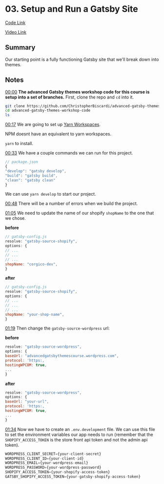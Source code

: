 # 03. Setup and Run a Gatsby Site

[Code Link](https://github.com/christopherbiscardi/advanced-gatsby-themes-workshop-code/tree/master)

[Video Link](<[00:00](https://egghead.io/lessons/gatsby-setup-and-run-a-gatsby-site#t=0)>)

## Summary

Our starting point is a fully functioning Gatsby site that we'll break down into themes.

## Notes

[00:00](https://egghead.io/lessons/gatsby-setup-and-run-a-gatsby-site#t=0) **The advanced Gatsby themes workshop code for this course is setup into a set of branches.**
First, clone the repo and `cd` into it.

```bash
git clone https://github.com/ChristopherBiscardi/advanced-gatsby-themes-workshop-code.git
cd advanced-gatsby-themes-workshop-code
ls
```

[00:17](https://egghead.io/lessons/gatsby-setup-and-run-a-gatsby-site#t=17) We are going to set up [Yarn Workspaces](https://yarnpkg.com/lang/en/docs/workspaces/).

NPM doesnt have an equivalent to yarn workspaces.

`yarn` to install.

[00:33](https://egghead.io/lessons/gatsby-setup-and-run-a-gatsby-site#t=33) We have a couple commands we can run for this project.

```js
// package.json
{
"develop": "gatsby develop",
"build": "gatsby build",
"clean": "gatsby clean"
}
```

We can use `yarn develop` to start our project.

[00:48](https://egghead.io/lessons/gatsby-setup-and-run-a-gatsby-site#t=48) There will be a number of errors when we build the project.

[01:05](https://egghead.io/lessons/gatsby-setup-and-run-a-gatsby-site#t=65) We need to update the name of our shopify `shopName` to the one that we chose.

**before**

```js
// gatsby-config.js
resolve: "gatsby-source-shopify",
options: {
// ...
// ...
// ...
shopName: "corgico-dev",
}
```

**after**

```js
// gatsby-config.js
resolve: "gatsby-source-shopify",
options: {
// ...
// ...
// ...
shopName: "your-shop-name",
}
```

[01:19](https://egghead.io/lessons/gatsby-setup-and-run-a-gatsby-site#t=79) Then change the `gatsby-source-wordpress` url:

**before**

```js
resolve: "gatsby-source-wordpress",
options: {
baseUrl: "advancedgatsbythemescourse.wordpress.com",
protocol: 'https:,
hostingWPCOM: true,
...
}
```

**after**

```js
resolve: "gatsby-source-wordpress",
options: {
baseUrl: "your-url",
protocol: 'https:,
hostingWPCOM: true,
...
}
```

[01:34](https://egghead.io/lessons/gatsby-setup-and-run-a-gatsby-site#t=94) Now we have to create an `.env.development` file. We can use this file to set the environment variables our app needs to run (remember that the `SHOPIFY_ACCESS_TOKEN` is the store front api token and not the admin api token).

```js
WORDPRESS_CLIENT_SECRET={your-client-secret}
WORDPRESS_CLIENT_ID={your-client-id}
WORDPRESS_EMAIL={your-wordpress-email}
WORDPRESS_PASSWORD={your-wordpress-password}
SHOPIFY_ACCESS_TOKEN={your-shopify-access-token}
GATSBY_SHOPIFY_ACCESS_TOKEN={your-gatsby-shopify-access-token}
```
